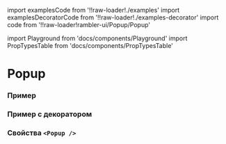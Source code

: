import examplesCode from '!!raw-loader!./examples'
import examplesDecoratorCode from '!!raw-loader!./examples-decorator'
import code from '!!raw-loader!rambler-ui/Popup/Popup'

import Playground from 'docs/components/Playground'
import PropTypesTable from 'docs/components/PropTypesTable'

# Popup

### Пример
<Playground code={examplesCode} />

### Пример с декоратором
<Playground code={examplesDecoratorCode} />

### Свойства `<Popup />`
<PropTypesTable code={code} />
